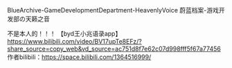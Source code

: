 BlueArchive-GameDevelopmentDepartment-HeavenlyVoice
蔚蓝档案-游戏开发部の天籁之音


不是本人的！！！
【byd王小兆语录app】 https://www.bilibili.com/video/BV17upTe8EFz/?share_source=copy_web&vd_source=ac751d8f7e62c07d998fff5f67a77456
作者bilibili：https://space.bilibili.com/1364516999/
